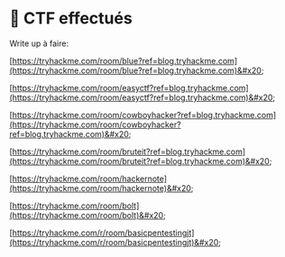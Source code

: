 # 👾 CTF effectués

Write up à faire:



[https://tryhackme.com/room/blue?ref=blog.tryhackme.com](https://tryhackme.com/room/blue?ref=blog.tryhackme.com)&#x20;

[https://tryhackme.com/room/easyctf?ref=blog.tryhackme.com](https://tryhackme.com/room/easyctf?ref=blog.tryhackme.com)&#x20;

[https://tryhackme.com/room/cowboyhacker?ref=blog.tryhackme.com](https://tryhackme.com/room/cowboyhacker?ref=blog.tryhackme.com)&#x20;

[https://tryhackme.com/room/bruteit?ref=blog.tryhackme.com](https://tryhackme.com/room/bruteit?ref=blog.tryhackme.com)&#x20;

[https://tryhackme.com/room/hackernote](https://tryhackme.com/room/hackernote)&#x20;

[https://tryhackme.com/room/bolt](https://tryhackme.com/room/bolt)&#x20;

[https://tryhackme.com/r/room/basicpentestingjt](https://tryhackme.com/r/room/basicpentestingjt)&#x20;
